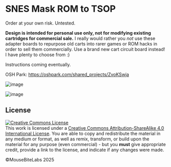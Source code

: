 # SNES Mask ROM to TSOP

Order at your own risk. Untested. 

**Design is intended for personal use only, not for modifying existing cartridges for commercial sale.** I really would rather you *not* use these adapter boards to repurpose old carts into rarer games or ROM hacks in order to sell them commercially. Use a brand new cart circuit board instead! I have plenty to choose from :)

Instructions coming eventually.

OSH Park: https://oshpark.com/shared_projects/ZvoKSwja

![image](https://github.com/user-attachments/assets/e3e41465-150b-48e1-b731-0d86074a814a)

![image](https://github.com/user-attachments/assets/ebf83b39-1fc4-49f6-b858-4743c5f8f3ba)

## License

<a rel="license" href="http://creativecommons.org/licenses/by-sa/4.0/"><img alt="Creative Commons License" style="border-width:0" src="https://i.creativecommons.org/l/by-sa/4.0/80x15.png" /></a><br />This work is licensed under a <a rel="license" href="http://creativecommons.org/licenses/by-sa/4.0/">Creative Commons Attribution-ShareAlike 4.0 International License</a>. You are able to copy and redistribute the material in any medium or format, as well as remix, transform, or build upon the material for any purpose (even commercial) - but you **must** give appropriate credit, provide a link to the license, and indicate if any changes were made.

©MouseBiteLabs 2025
